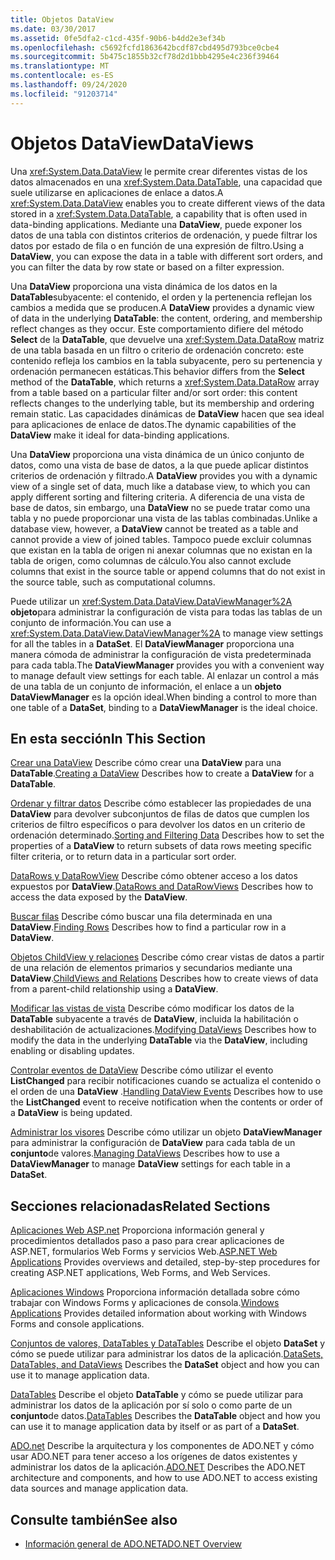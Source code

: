 ```yaml
---
title: Objetos DataView
ms.date: 03/30/2017
ms.assetid: 0fe5dfa2-c1cd-435f-90b6-b4dd2e3ef34b
ms.openlocfilehash: c5692fcfd1863642bcdf87cbd495d793bce0cbe4
ms.sourcegitcommit: 5b475c1855b32cf78d2d1bbb4295e4c236f39464
ms.translationtype: MT
ms.contentlocale: es-ES
ms.lasthandoff: 09/24/2020
ms.locfileid: "91203714"
---
```

# <a name="dataviews"></a><span data-ttu-id="b2ca4-102">Objetos DataView</span><span class="sxs-lookup"><span data-stu-id="b2ca4-102">DataViews</span></span>

<span data-ttu-id="b2ca4-103">Una <xref:System.Data.DataView> le permite crear diferentes vistas de los datos almacenados en una <xref:System.Data.DataTable>, una capacidad que suele utilizarse en aplicaciones de enlace a datos.</span><span class="sxs-lookup"><span data-stu-id="b2ca4-103">A <xref:System.Data.DataView> enables you to create different views of the data stored in a <xref:System.Data.DataTable>, a capability that is often used in data-binding applications.</span></span> <span data-ttu-id="b2ca4-104">Mediante una **DataView**, puede exponer los datos de una tabla con distintos criterios de ordenación, y puede filtrar los datos por estado de fila o en función de una expresión de filtro.</span><span class="sxs-lookup"><span data-stu-id="b2ca4-104">Using a **DataView**, you can expose the data in a table with different sort orders, and you can filter the data by row state or based on a filter expression.</span></span>

 <span data-ttu-id="b2ca4-105">Una **DataView** proporciona una vista dinámica de los datos en la **DataTable**subyacente: el contenido, el orden y la pertenencia reflejan los cambios a medida que se producen.</span><span class="sxs-lookup"><span data-stu-id="b2ca4-105">A **DataView** provides a dynamic view of data in the underlying **DataTable**: the content, ordering, and membership reflect changes as they occur.</span></span> <span data-ttu-id="b2ca4-106">Este comportamiento difiere del método **Select** de la **DataTable**, que devuelve una <xref:System.Data.DataRow> matriz de una tabla basada en un filtro o criterio de ordenación concreto: este contenido refleja los cambios en la tabla subyacente, pero su pertenencia y ordenación permanecen estáticas.</span><span class="sxs-lookup"><span data-stu-id="b2ca4-106">This behavior differs from the **Select** method of the **DataTable**, which returns a <xref:System.Data.DataRow> array from a table based on a particular filter and/or sort order: this content reflects changes to the underlying table, but its membership and ordering remain static.</span></span> <span data-ttu-id="b2ca4-107">Las capacidades dinámicas de **DataView** hacen que sea ideal para aplicaciones de enlace de datos.</span><span class="sxs-lookup"><span data-stu-id="b2ca4-107">The dynamic capabilities of the **DataView** make it ideal for data-binding applications.</span></span>

 <span data-ttu-id="b2ca4-108">Una **DataView** proporciona una vista dinámica de un único conjunto de datos, como una vista de base de datos, a la que puede aplicar distintos criterios de ordenación y filtrado.</span><span class="sxs-lookup"><span data-stu-id="b2ca4-108">A **DataView** provides you with a dynamic view of a single set of data, much like a database view, to which you can apply different sorting and filtering criteria.</span></span> <span data-ttu-id="b2ca4-109">A diferencia de una vista de base de datos, sin embargo, una **DataView** no se puede tratar como una tabla y no puede proporcionar una vista de las tablas combinadas.</span><span class="sxs-lookup"><span data-stu-id="b2ca4-109">Unlike a database view, however, a **DataView** cannot be treated as a table and cannot provide a view of joined tables.</span></span> <span data-ttu-id="b2ca4-110">Tampoco puede excluir columnas que existan en la tabla de origen ni anexar columnas que no existan en la tabla de origen, como columnas de cálculo.</span><span class="sxs-lookup"><span data-stu-id="b2ca4-110">You also cannot exclude columns that exist in the source table or append columns that do not exist in the source table, such as computational columns.</span></span>

 <span data-ttu-id="b2ca4-111">Puede utilizar un <xref:System.Data.DataView.DataViewManager%2A> **objeto**para administrar la configuración de vista para todas las tablas de un conjunto de información.</span><span class="sxs-lookup"><span data-stu-id="b2ca4-111">You can use a <xref:System.Data.DataView.DataViewManager%2A> to manage view settings for all the tables in a **DataSet**.</span></span> <span data-ttu-id="b2ca4-112">El **DataViewManager** proporciona una manera cómoda de administrar la configuración de vista predeterminada para cada tabla.</span><span class="sxs-lookup"><span data-stu-id="b2ca4-112">The **DataViewManager** provides you with a convenient way to manage default view settings for each table.</span></span> <span data-ttu-id="b2ca4-113">Al enlazar un control a más de una tabla de un conjunto de información, el enlace a un **objeto** **DataViewManager** es la opción ideal.</span><span class="sxs-lookup"><span data-stu-id="b2ca4-113">When binding a control to more than one table of a **DataSet**, binding to a **DataViewManager** is the ideal choice.</span></span>

## <a name="in-this-section"></a><span data-ttu-id="b2ca4-114">En esta sección</span><span class="sxs-lookup"><span data-stu-id="b2ca4-114">In This Section</span></span>

 <span data-ttu-id="b2ca4-115">[Crear una DataView](creating-a-dataview.md) Describe cómo crear una **DataView** para una **DataTable**.</span><span class="sxs-lookup"><span data-stu-id="b2ca4-115">[Creating a DataView](creating-a-dataview.md) Describes how to create a **DataView** for a **DataTable**.</span></span>

 <span data-ttu-id="b2ca4-116">[Ordenar y filtrar datos](sorting-and-filtering-data.md) Describe cómo establecer las propiedades de una **DataView** para devolver subconjuntos de filas de datos que cumplen los criterios de filtro específicos o para devolver los datos en un criterio de ordenación determinado.</span><span class="sxs-lookup"><span data-stu-id="b2ca4-116">[Sorting and Filtering Data](sorting-and-filtering-data.md) Describes how to set the properties of a **DataView** to return subsets of data rows meeting specific filter criteria, or to return data in a particular sort order.</span></span>

 <span data-ttu-id="b2ca4-117">[DataRows y DataRowView](datarows-and-datarowviews.md) Describe cómo obtener acceso a los datos expuestos por **DataView**.</span><span class="sxs-lookup"><span data-stu-id="b2ca4-117">[DataRows and DataRowViews](datarows-and-datarowviews.md) Describes how to access the data exposed by the **DataView**.</span></span>

 <span data-ttu-id="b2ca4-118">[Buscar filas](finding-rows.md) Describe cómo buscar una fila determinada en una **DataView**.</span><span class="sxs-lookup"><span data-stu-id="b2ca4-118">[Finding Rows](finding-rows.md) Describes how to find a particular row in a **DataView**.</span></span>

 <span data-ttu-id="b2ca4-119">[Objetos ChildView y relaciones](childviews-and-relations.md) Describe cómo crear vistas de datos a partir de una relación de elementos primarios y secundarios mediante una **DataView**.</span><span class="sxs-lookup"><span data-stu-id="b2ca4-119">[ChildViews and Relations](childviews-and-relations.md) Describes how to create views of data from a parent-child relationship using a **DataView**.</span></span>

 <span data-ttu-id="b2ca4-120">[Modificar las vistas de vista](modifying-dataviews.md) Describe cómo modificar los datos de la **DataTable** subyacente a través de **DataView**, incluida la habilitación o deshabilitación de actualizaciones.</span><span class="sxs-lookup"><span data-stu-id="b2ca4-120">[Modifying DataViews](modifying-dataviews.md) Describes how to modify the data in the underlying **DataTable** via the **DataView**, including enabling or disabling updates.</span></span>

 <span data-ttu-id="b2ca4-121">[Controlar eventos de DataView](handling-dataview-events.md) Describe cómo utilizar el evento **ListChanged** para recibir notificaciones cuando se actualiza el contenido o el orden de una **DataView** .</span><span class="sxs-lookup"><span data-stu-id="b2ca4-121">[Handling DataView Events](handling-dataview-events.md) Describes how to use the **ListChanged** event to receive notification when the contents or order of a **DataView** is being updated.</span></span>

 <span data-ttu-id="b2ca4-122">[Administrar los visores](managing-dataviews.md) Describe cómo utilizar un objeto **DataViewManager** para administrar la configuración de **DataView** para cada tabla de un **conjunto**de valores.</span><span class="sxs-lookup"><span data-stu-id="b2ca4-122">[Managing DataViews](managing-dataviews.md) Describes how to use a **DataViewManager** to manage **DataView** settings for each table in a **DataSet**.</span></span>

## <a name="related-sections"></a><span data-ttu-id="b2ca4-123">Secciones relacionadas</span><span class="sxs-lookup"><span data-stu-id="b2ca4-123">Related Sections</span></span>

 <span data-ttu-id="b2ca4-124">[Aplicaciones Web ASP.net](/previous-versions/655cec97(v=vs.100)) Proporciona información general y procedimientos detallados paso a paso para crear aplicaciones de ASP.NET, formularios Web Forms y servicios Web.</span><span class="sxs-lookup"><span data-stu-id="b2ca4-124">[ASP.NET Web Applications](/previous-versions/655cec97(v=vs.100)) Provides overviews and detailed, step-by-step procedures for creating ASP.NET applications, Web Forms, and Web Services.</span></span>

 <span data-ttu-id="b2ca4-125">[Aplicaciones Windows](/previous-versions/ms184421(v=vs.100)) Proporciona información detallada sobre cómo trabajar con Windows Forms y aplicaciones de consola.</span><span class="sxs-lookup"><span data-stu-id="b2ca4-125">[Windows Applications](/previous-versions/ms184421(v=vs.100)) Provides detailed information about working with Windows Forms and console applications.</span></span>

 <span data-ttu-id="b2ca4-126">[Conjuntos de valores, DataTables y DataTables](index.md) Describe el objeto **DataSet** y cómo se puede utilizar para administrar los datos de la aplicación.</span><span class="sxs-lookup"><span data-stu-id="b2ca4-126">[DataSets, DataTables, and DataViews](index.md) Describes the **DataSet** object and how you can use it to manage application data.</span></span>

 <span data-ttu-id="b2ca4-127">[DataTables](datatables.md) Describe el objeto **DataTable** y cómo se puede utilizar para administrar los datos de la aplicación por sí solo o como parte de un **conjunto**de datos.</span><span class="sxs-lookup"><span data-stu-id="b2ca4-127">[DataTables](datatables.md) Describes the **DataTable** object and how you can use it to manage application data by itself or as part of a **DataSet**.</span></span>

 <span data-ttu-id="b2ca4-128">[ADO.net](../index.md) Describe la arquitectura y los componentes de ADO.NET y cómo usar ADO.NET para tener acceso a los orígenes de datos existentes y administrar los datos de la aplicación.</span><span class="sxs-lookup"><span data-stu-id="b2ca4-128">[ADO.NET](../index.md) Describes the ADO.NET architecture and components, and how to use ADO.NET to access existing data sources and manage application data.</span></span>

## <a name="see-also"></a><span data-ttu-id="b2ca4-129">Consulte también</span><span class="sxs-lookup"><span data-stu-id="b2ca4-129">See also</span></span>

- [<span data-ttu-id="b2ca4-130">Información general de ADO.NET</span><span class="sxs-lookup"><span data-stu-id="b2ca4-130">ADO.NET Overview</span></span>](../ado-net-overview.md)
